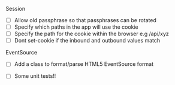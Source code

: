 ﻿
Session

- [ ] Allow old passphrase so that passphrases can be rotated
- [ ] Specify which paths in the app will use the cookie
- [ ] Specify the path for the cookie within the browser  e.g /api/xyz
- [ ] Dont set-cookie if the inbound and outbound values match

EventSource

- [ ] Add a class to format/parse HTML5 EventSource format
- [ ] Some unit tests!!



